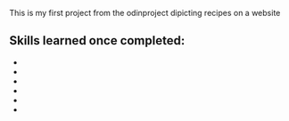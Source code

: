 This is my first project from the odinproject dipicting recipes on a website 

Skills learned once completed: 
-
-
-
-
-
-
-